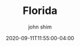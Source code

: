---
date: 2020-09-11T11:55:00-04:00
title: "Florida"
ab: "FL"
seo_title: "Contact Florida Governor"
description: Contact Florida Governor
author: john shim
url: /florida/
weight: 1
---
